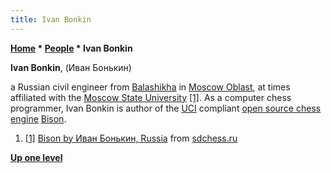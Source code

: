 ```yaml
---
title: Ivan Bonkin
---
```

**[Home](Home "Home") \* [People](People "People") \* Ivan Bonkin**


**Ivan Bonkin**, (Иван Бонькин)  

a Russian civil engineer from [Balashikha](https://en.wikipedia.org/wiki/Balashikha) in [Moscow Oblast](https://en.wikipedia.org/wiki/Moscow_Oblast), at times affiliated with the [Moscow State University](Moscow_State_University "Moscow State University") <a id="cite-note-1" href="#cite-ref-1">[1]</a>.
As a computer chess programmer, Ivan Bonkin is author of the [UCI](UCI "UCI") compliant [open source chess engine](Category:Open_Source "Category:Open Source") [Bison](Bison "Bison"). 






1. <a id="cite-ref-1" href="#cite-note-1">[1]</a> [Bison by Иван Бонькин, Russia](http://www.sdchess.ru/Bison.html) from [sdchess.ru](http://www.sdchess.ru/)

**[Up one level](People "People")**







 
